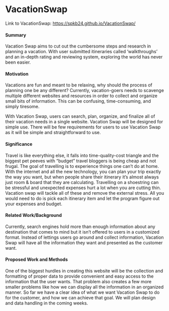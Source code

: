 # VacationSwap

Link to VacationSwap: https://spkb24.github.io/VacationSwap/



#### Summary

Vacation Swap aims to cut out the cumbersome steps and research in planning a vacation. With user submitted itineraries called ‘walkthroughs’ and an in-depth rating and reviewing system, exploring the world has never been easier.


#### Motivation

Vacations are fun and meant to be relaxing, why should the process of planning one be any different? Currently, vacation-goers needs to scavenge multiple different websites and resources in order to collect and organize small bits of information. This can be confusing, time-consuming, and simply tiresome.

With Vacation Swap, users can search, plan, organize, and finalize all of their vacation needs in a single website. Vacation Swap will be designed for simple use. There will be few requirements for users to use Vacation Swap as it will be simple and straightforward to use.


#### Significance

Travel is like everything else, it falls into time-quality-cost triangle and the biggest pet peeves with “budget” travel bloggers is being cheap and not frugal. The goal of travelling is to experience things one can’t do at home. With the internet and all the new technology, you can plan your trip exactly the way you want, but when people share their itinerary it’s almost always just room & board that they are calculating. Travelling on a shoestring can be stressful and unexpected expenses hurt a lot when you are cutting thin. Vacation swap will tackle all of these and remove the external stress.  All you would need to do is pick each itinerary item and let the program figure out your expenses and budget.


#### Related Work/Background

Currently, search engines hold more than enough information about any destination that comes to mind but it isn’t offered to users in a customized format. Instead of lettings users go around and collect information, Vacation Swap will have all the information they want and presented as the customer want.


#### Proposed Work and Methods

One of the biggest hurdles in creating this website will be the collection and formatting of proper data to provide convenient and easy access to the information that the user wants. That problem also creates a few more smaller problems like how we can display all the information in an organized manner.
So far we have a clear idea of what we want Vacation Swap to do for the customer, and how we can achieve that goal. We will plan design and data handling in the coming weeks.
